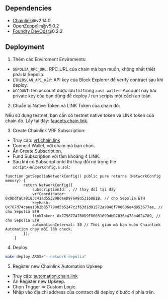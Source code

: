 ## Dependencies

- [Chainlink](https://github.com/smartcontractkit/chainlink)@v2.14.0
- [OpenZeppelin](https://github.com/OpenZeppelin/openzeppelin-contracts)@v5.0.2
- [Foundry DevOps](https://github.com/Cyfrin/foundry-devops)@0.2.2
  

## Deployment

1. Thêm các Enviroment Enviroments: 

- `SEPOLIA_RPC_URL`: RPC_URL của chain mà bạn muốn, không nhất thiết phải là Sepolia.
- `ETHERSCAN_API_KEY`: API key của Block Explorer để verify contract sau khi deploy.
- `ACCOUNT`: tên account được lưu trữ trong `cast wallet`. Account này lưu private key của bạn dùng để deploy / run scripts một cách an toàn.

2. Chuẩn bị Native Token và LINK Token của chain đó:

Nếu sử dụng testnet, bạn cần có testnet native token và LINK token của chain đó. Lấy tại đây: [faucets.chain.link](https://faucets.chain.link/).

3. Create Chainlink VRF Subscription:

- Truy cập: [vrf.chain.link](https://vrf.chain.link/)
- Connect Wallet, với chain mà bạn chọn.
- Ấn Create Subscription.
- Fund Subscription với tầm khoảng 4 LINK.
- Sau khi có SubscriptionId thì thay đổi nó trong file `script/HelperConfig.s.sol`:

```solidity
function getSepoliaNetworkConfig() public pure returns (NetworkConfig memory) {
        return NetworkConfig({
            subscriptionId: , // thay đổi tại đây
            vrfCoordinator: 0x9DdfaCa8183c41ad55329BdeeD9F6A8d53168B1B, // cho Sepolia ETH
            keyHash: 0x787d74caea10b2b357790d5b5247c2f63d1d91572a9846f780606e4d953677ae, // cho Sepolia ETH
            linkToken: 0x779877A7B0D9E8603169DdbD7836e478b4624789, // cho Sepolia ETH
            automationInterval: 30 // Thời gian mà bạn muốn Chainlink Automation chạy mỗi lần check.
        });
    }
```

4. Deploy:

```bash
make deploy ARGS="--network sepolia"
```

5. Register new Chainlink Automation Upkeep

- Truy cập: [automation.chain.link](https://automation.chain.link/)
- Ấn Register new Upkeep.
- Chọn Trigger => Custom Logic.
- Nhập vào địa chỉ address của contract đã deploy ở bước 4 phía trên.